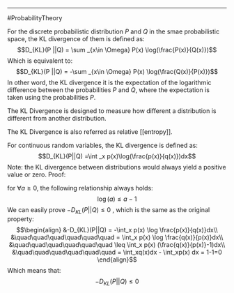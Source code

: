 ----
#ProbabilityTheory 

For the discrete probabilistic distribution $P$ and $Q$ in the smae probabilistic space, the KL divergence of them is defined as:
$$D_{KL}(P ||Q) = \sum _{x\in \Omega} P(x) \log(\frac{P(x)}{Q(x)})$$
Which is equivalent to:
$$D_{KL}(P ||Q) = -\sum _{x\in \Omega} P(x) \log(\frac{Q(x)}{P(x)})$$
In other word, the KL divergence  it is the expectation of the logarithmic difference between the probabilities $P$ and $Q$, where the expectation is taken using the probabilities $P$.

The KL Divergence is designed to measure how different a distribution is different from another distribution.

The KL Divergence is also referred as relative [[entropy]].

For continuous random variables, the KL divergence is defined as:
$$D_{KL}(P||Q) =\int _x p(x)\log(\frac{p(x)}{q(x)})dx$$
Note: the KL divergence between distributions would always yield a positive value or zero.
Proof:

for $\forall a \geq 0$, the following relationship always holds:
$$\log(a) \leq a-1$$
We can easily prove $-D_{KL}(P||Q) \leq 0$ , which is the same as the original property:
$$\begin{align}
&-D_{KL}(P||Q) = -\int_x p(x) \log \frac{p(x)}{q(x)}dx\\
&\quad\quad\quad\quad\quad\quad = \int_x p(x) \log \frac{q(x)}{p(x)}dx\\
&\quad\quad\quad\quad\quad\quad \leq \int_x p(x) (\frac{q(x)}{p(x)}-1)dx\\
&\quad\quad\quad\quad\quad\quad = \int_xq(x)dx - \int_xp(x)
dx = 1-1=0
\end{align}$$
Which means that:
$$-D_{KL}(P||Q) \leq 0$$
